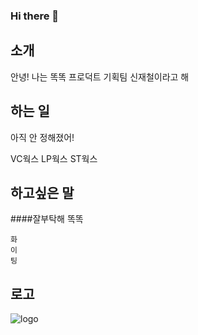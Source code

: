 ### Hi there 👋

## 소개
안녕! 나는 똑똑 프로덕트 기획팀 신재철이라고 해

## 하는 일
아직 안 정해졌어!

  VC웍스
  LP웍스
  ST웍스

## 하고싶은 말
####잘부탁해 똑똑

    화
    이
    팅
 
## 로고
![logo]("C:\Users\jc\Desktop\리자몽.jpg")



<!--
**jcshin0513/jcshin0513** is a ✨ _special_ ✨ repository because its `README.md` (this file) appears on your GitHub profile.

Here are some ideas to get you started:

- 🔭 I’m currently working on ... PO/VC WORKS
- 🌱 I’m currently learning ... VC DOMAIN
- 👯 I’m looking to collaborate on ... SENIOR PO
- 🤔 I’m looking for help with ... GITHUB
- 💬 Ask me about ... EVERYTHING YOU WANT
- 📫 How to reach me: ... JCSHIN@DKDK.KR
- 😄 Pronouns: ... JC  
- ⚡ Fun fact: ... ASK ME^^
-->
